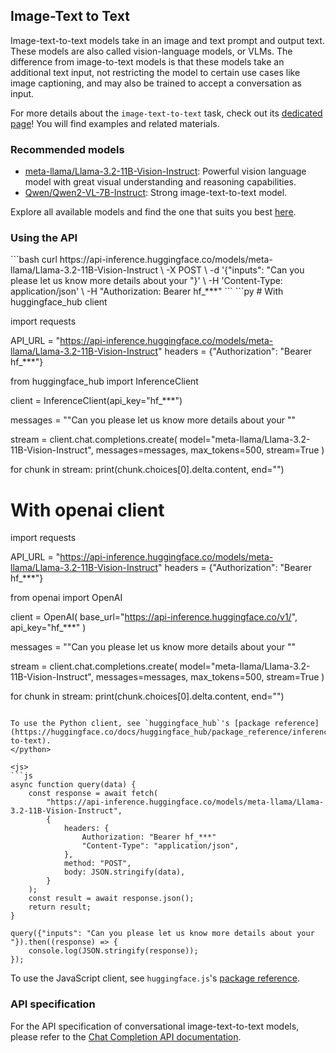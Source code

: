 <!---
This markdown file has been generated from a script. Please do not edit it directly.
For more details, check out:
- the `generate.ts` script: https://github.com/huggingface/hub-docs/blob/main/scripts/api-inference/scripts/generate.ts
- the task template defining the sections in the page: https://github.com/huggingface/hub-docs/tree/main/scripts/api-inference/templates/task/image-text-to-text.handlebars
- the input jsonschema specifications used to generate the input markdown table: https://github.com/huggingface/huggingface.js/blob/main/packages/tasks/src/tasks/image-text-to-text/spec/input.json
- the output jsonschema specifications used to generate the output markdown table: https://github.com/huggingface/huggingface.js/blob/main/packages/tasks/src/tasks/image-text-to-text/spec/output.json
- the snippets used to generate the example:
  - curl: https://github.com/huggingface/huggingface.js/blob/main/packages/tasks/src/snippets/curl.ts
  - python: https://github.com/huggingface/huggingface.js/blob/main/packages/tasks/src/snippets/python.ts
  - javascript: https://github.com/huggingface/huggingface.js/blob/main/packages/tasks/src/snippets/js.ts
- the "tasks" content for recommended models: https://huggingface.co/api/tasks
--->

## Image-Text to Text

Image-text-to-text models take in an image and text prompt and output text. These models are also called vision-language models, or VLMs. The difference from image-to-text models is that these models take an additional text input, not restricting the model to certain use cases like image captioning, and may also be trained to accept a conversation as input.

<Tip>

For more details about the `image-text-to-text` task, check out its [dedicated page](https://huggingface.co/tasks/image-text-to-text)! You will find examples and related materials.

</Tip>

### Recommended models

- [meta-llama/Llama-3.2-11B-Vision-Instruct](https://huggingface.co/meta-llama/Llama-3.2-11B-Vision-Instruct): Powerful vision language model with great visual understanding and reasoning capabilities.
- [Qwen/Qwen2-VL-7B-Instruct](https://huggingface.co/Qwen/Qwen2-VL-7B-Instruct): Strong image-text-to-text model.

Explore all available models and find the one that suits you best [here](https://huggingface.co/models?inference=warm&pipeline_tag=image-text-to-text&sort=trending).

### Using the API


<inferencesnippet>

<curl>
```bash
curl https://api-inference.huggingface.co/models/meta-llama/Llama-3.2-11B-Vision-Instruct \
	-X POST \
	-d '{"inputs": "Can you please let us know more details about your "}' \
	-H 'Content-Type: application/json' \
	-H "Authorization: Bearer hf_***"
```
</curl>

<python>
```py
# With huggingface_hub client

import requests

API_URL = "https://api-inference.huggingface.co/models/meta-llama/Llama-3.2-11B-Vision-Instruct"
headers = {"Authorization": "Bearer hf_***"}

from huggingface_hub import InferenceClient

client = InferenceClient(api_key="hf_***")

messages = "\"Can you please let us know more details about your \""

stream = client.chat.completions.create(
    model="meta-llama/Llama-3.2-11B-Vision-Instruct", 
	messages=messages, 
	max_tokens=500,
	stream=True
)

for chunk in stream:
    print(chunk.choices[0].delta.content, end="")

# With openai client

import requests

API_URL = "https://api-inference.huggingface.co/models/meta-llama/Llama-3.2-11B-Vision-Instruct"
headers = {"Authorization": "Bearer hf_***"}

from openai import OpenAI

client = OpenAI(
	base_url="https://api-inference.huggingface.co/v1/",
	api_key="hf_***"
)

messages = "\"Can you please let us know more details about your \""

stream = client.chat.completions.create(
    model="meta-llama/Llama-3.2-11B-Vision-Instruct", 
	messages=messages, 
	max_tokens=500,
	stream=True
)

for chunk in stream:
    print(chunk.choices[0].delta.content, end="")
```

To use the Python client, see `huggingface_hub`'s [package reference](https://huggingface.co/docs/huggingface_hub/package_reference/inference_client#huggingface_hub.InferenceClient.image_text-to-text).
</python>

<js>
```js
async function query(data) {
	const response = await fetch(
		"https://api-inference.huggingface.co/models/meta-llama/Llama-3.2-11B-Vision-Instruct",
		{
			headers: {
				Authorization: "Bearer hf_***"
				"Content-Type": "application/json",
			},
			method: "POST",
			body: JSON.stringify(data),
		}
	);
	const result = await response.json();
	return result;
}

query({"inputs": "Can you please let us know more details about your "}).then((response) => {
	console.log(JSON.stringify(response));
});
```

To use the JavaScript client, see `huggingface.js`'s [package reference](https://huggingface.co/docs/huggingface.js/inference/classes/HfInference#imagetext-to-text).
</js>

</inferencesnippet>



### API specification

For the API specification of conversational image-text-to-text models, please refer to the [Chat Completion API documentation](https://huggingface.co/docs/api-inference/tasks/chat-completion#api-specification).


